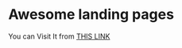 # Awesome landing pages

You can Visit It from [THIS LINK](https://codebreake.github.io/Landing-Page/)
